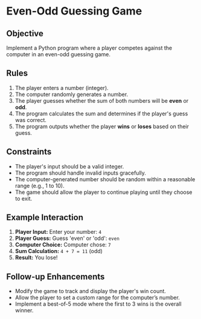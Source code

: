 # Even-Odd Guessing Game

## Objective
Implement a Python program where a player competes against the computer in an even-odd guessing game.

## Rules
1. The player enters a number (integer).
2. The computer randomly generates a number.
3. The player guesses whether the sum of both numbers will be **even** or **odd**.
4. The program calculates the sum and determines if the player's guess was correct.
5. The program outputs whether the player **wins** or **loses** based on their guess.

## Constraints
- The player's input should be a valid integer.
- The program should handle invalid inputs gracefully.
- The computer-generated number should be random within a reasonable range (e.g., 1 to 10).
- The game should allow the player to continue playing until they choose to exit.

## Example Interaction
1. **Player Input:** Enter your number: `4`  
2. **Player Guess:** Guess 'even' or 'odd': `even`  
3. **Computer Choice:** Computer chose: `7`  
4. **Sum Calculation:** `4 + 7 = 11` (odd)  
5. **Result:** You lose!  

## Follow-up Enhancements
- Modify the game to track and display the player's win count.
- Allow the player to set a custom range for the computer’s number.
- Implement a best-of-5 mode where the first to 3 wins is the overall winner.
